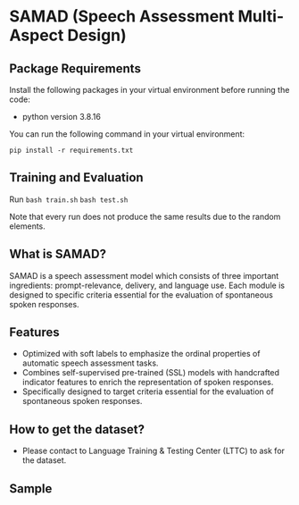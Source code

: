 # SAMAD (Speech Assessment Multi-Aspect Design)


## Package Requirements

Install the following packages in your virtual environment before running the code:

- python version 3.8.16

You can run the following command in your virtual environment:

```pip install -r requirements.txt```
	

## Training and Evaluation

Run
```bash train.sh```
```bash test.sh```

Note that every run does not produce the same results due to the random elements.


## What is SAMAD?
SAMAD is a speech assessment model which consists of three important ingredients: prompt-relevance, delivery, and language use. Each module is designed to specific criteria essential for the evaluation of spontaneous spoken responses.


## Features
* Optimized with soft labels to emphasize the ordinal properties of automatic speech assessment tasks.
* Combines self-supervised pre-trained (SSL) models with handcrafted indicator features to enrich the representation of spoken responses.
* Specifically designed to target criteria essential for the evaluation of spontaneous spoken responses.

## How to get the dataset?
* Please contact to Language Training & Testing Center (LTTC) to ask for the dataset.

## Sample
